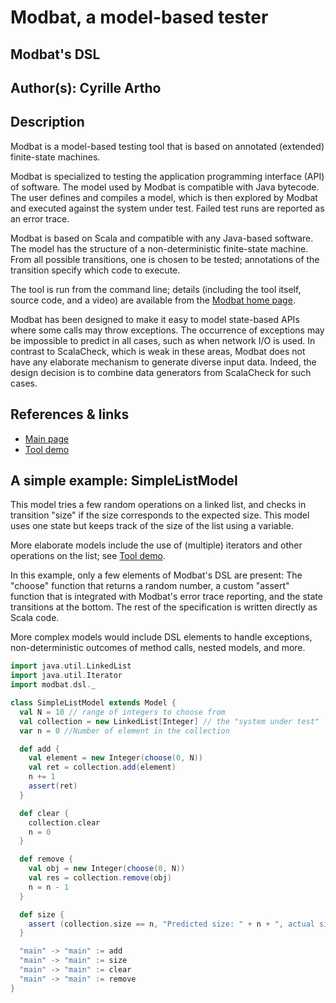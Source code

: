 # Modbat, a model-based tester

## Modbat's DSL
## Author(s): Cyrille Artho
## Description

Modbat is a model-based testing tool that is based on annotated (extended)
finite-state machines.

Modbat is specialized to testing the application programming interface
(API) of software. The model used by Modbat is compatible with Java
bytecode. The user defines and compiles a model, which is then explored
by Modbat and executed against the system under test. Failed test runs
are reported as an error trace.

Modbat is based on Scala and compatible with any Java-based software. The
model has the structure of a non-deterministic finite-state machine. From
all possible transitions, one is chosen to be tested; annotations of
the transition specify which code to execute.

The tool is run from the command line; details (including the tool itself,
source code, and a video) are available from the
[Modbat home page](https://people.kth.se/~artho/modbat/).

Modbat has been designed to make it easy to model state-based APIs where
some calls may throw exceptions. The occurrence of exceptions may be
impossible to predict in all cases, such as when network I/O is used.
In contrast to ScalaCheck, which is weak in these areas, Modbat does not
have any elaborate mechanism to generate diverse input data. Indeed,
the design decision is to combine data generators from ScalaCheck for
such cases.

## References & links

* [Main page](https://people.kth.se/~artho/modbat/)
* [Tool demo](https://people.kth.se/~artho/modbat/tooldemo/)

## A simple example: SimpleListModel

This model tries a few random operations on a linked list, and checks
in transition "size" if the size corresponds to the expected size.
This model uses one state but keeps track of the size of the list using
a variable.

More elaborate models include the use of (multiple) iterators and
other operations on the list; see [Tool
demo](https://people.kth.se/~artho/modbat/tooldemo/).

In this example, only a few elements of Modbat's DSL are present: The
"choose" function that returns a random number, a custom "assert"
function that is integrated with Modbat's error trace reporting, and
the state transitions at the bottom. The rest of the specification is
written directly as Scala code.

More complex models would include DSL elements to handle exceptions,
non-deterministic outcomes of method calls, nested models, and more.

~~~scala
import java.util.LinkedList
import java.util.Iterator
import modbat.dsl._

class SimpleListModel extends Model {
  val N = 10 // range of integers to choose from
  val collection = new LinkedList[Integer] // the "system under test"
  var n = 0 //Number of element in the collection

  def add {
    val element = new Integer(choose(0, N))
    val ret = collection.add(element)   
    n += 1
    assert(ret)
  }

  def clear {
    collection.clear
    n = 0
  }

  def remove {
    val obj = new Integer(choose(0, N))
    val res = collection.remove(obj)
    n = n - 1
  }

  def size {
    assert (collection.size == n, "Predicted size: " + n + ", actual size: " + collection.size)
  }

  "main" -> "main" := add
  "main" -> "main" := size
  "main" -> "main" := clear
  "main" -> "main" := remove
}
~~~
